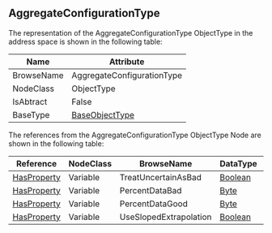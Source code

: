 <!-- objecttype -->
## AggregateConfigurationType
The representation of the AggregateConfigurationType ObjectType in the address space is shown in the following table:  

|Name|Attribute|
|---|---|
|BrowseName|AggregateConfigurationType|
|NodeClass|ObjectType|
|IsAbtract|False|
|BaseType|[BaseObjectType](../../../Part5/ObjectTypes/BaseObjectType/readme.md)|

The references from the AggregateConfigurationType ObjectType Node are shown in the following table:  

|Reference|NodeClass|BrowseName|DataType|TypeDefinition|ModellingRule|
|---|---|---|---|---|---|
|[HasProperty](../../../Part3/ReferenceTypes/HasProperty/readme.md)|Variable|TreatUncertainAsBad|[Boolean](../../../Part3/DataTypes/Boolean/readme.md)|[PropertyType](../../Part5/VariableTypes/PropertyType/readme.md)|[Mandatory](../../Objects/Mandatory/readme.md)|
|[HasProperty](../../../Part3/ReferenceTypes/HasProperty/readme.md)|Variable|PercentDataBad|[Byte](../../../Part3/DataTypes/Byte/readme.md)|[PropertyType](../../Part5/VariableTypes/PropertyType/readme.md)|[Mandatory](../../Objects/Mandatory/readme.md)|
|[HasProperty](../../../Part3/ReferenceTypes/HasProperty/readme.md)|Variable|PercentDataGood|[Byte](../../../Part3/DataTypes/Byte/readme.md)|[PropertyType](../../Part5/VariableTypes/PropertyType/readme.md)|[Mandatory](../../Objects/Mandatory/readme.md)|
|[HasProperty](../../../Part3/ReferenceTypes/HasProperty/readme.md)|Variable|UseSlopedExtrapolation|[Boolean](../../../Part3/DataTypes/Boolean/readme.md)|[PropertyType](../../Part5/VariableTypes/PropertyType/readme.md)|[Mandatory](../../Objects/Mandatory/readme.md)|

